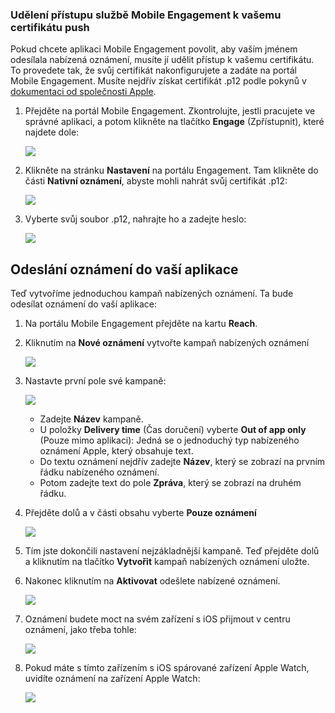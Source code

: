 ### <a name="grant-access-to-your-push-certificate-to-mobile-engagement"></a>Udělení přístupu službě Mobile Engagement k vašemu certifikátu push
Pokud chcete aplikaci Mobile Engagement povolit, aby vaším jménem odesílala nabízená oznámení, musíte jí udělit přístup k vašemu certifikátu. To provedete tak, že svůj certifikát nakonfigurujete a zadáte na portál Mobile Engagement. Musíte nejdřív získat certifikát .p12 podle pokynů v [dokumentaci od společnosti Apple](https://developer.apple.com/library/prerelease/ios/documentation/IDEs/Conceptual/AppDistributionGuide/AddingCapabilities/AddingCapabilities.html#//apple_ref/doc/uid/TP40012582-CH26-SW6).

1. Přejděte na portál Mobile Engagement. Zkontrolujte, jestli pracujete ve správné aplikaci, a potom klikněte na tlačítko **Engage** (Zpřístupnit), které najdete dole:
   
    ![](./media/mobile-engagement-create-app-in-portal-new/engage-button.png)
2. Klikněte na stránku **Nastavení** na portálu Engagement. Tam klikněte do části **Nativní oznámení**, abyste mohli nahrát svůj certifikát .p12:
   
    ![](./media/mobile-engagement-ios-send-push/engagement-portal.png)
3. Vyberte svůj soubor .p12, nahrajte ho a zadejte heslo:
   
    ![](./media/mobile-engagement-ios-send-push/native-push-settings.png)

## <a id="send"></a>Odeslání oznámení do vaší aplikace
Teď vytvoříme jednoduchou kampaň nabízených oznámení. Ta bude odesílat oznámení do vaší aplikace:

1. Na portálu Mobile Engagement přejděte na kartu **Reach**.
2. Kliknutím na **Nové oznámení** vytvořte kampaň nabízených oznámení
   
    ![](./media/mobile-engagement-ios-send-push/new-announcement.png)
3. Nastavte první pole své kampaně:
   
    ![](./media/mobile-engagement-ios-send-push/campaign-first-params.png)
   
   * Zadejte **Název** kampaně. 
   * U položky **Delivery time** (Čas doručení) vyberte **Out of app only** (Pouze mimo aplikaci): Jedná se o jednoduchý typ nabízeného oznámení Apple, který obsahuje text.
   * Do textu oznámení nejdřív zadejte **Název**, který se zobrazí na prvním řádku nabízeného oznámení.
   * Potom zadejte text do pole **Zpráva**, který se zobrazí na druhém řádku.
4. Přejděte dolů a v části obsahu vyberte **Pouze oznámení**
   
    ![](./media/mobile-engagement-ios-send-push/campaign-content.png)
5. Tím jste dokončili nastavení nejzákladnější kampaně. Teď přejděte dolů a kliknutím na tlačítko **Vytvořit** kampaň nabízených oznámení uložte. 
6. Nakonec kliknutím na **Aktivovat** odešlete nabízené oznámení. 
   
    ![](./media/mobile-engagement-ios-send-push/campaign-activate.png)
7. Oznámení budete moct na svém zařízení s iOS přijmout v centru oznámení, jako třeba tohle:
   
    ![](./media/mobile-engagement-ios-send-push/iphone-notification.png)
8. Pokud máte s tímto zařízením s iOS spárované zařízení Apple Watch, uvidíte oznámení na zařízení Apple Watch:
   
    ![](./media/mobile-engagement-ios-send-push/apple-watch.png)

